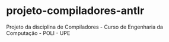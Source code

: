# projeto-compiladores-antlr
Projeto da disciplina de Compiladores - Curso de Engenharia da Computação - POLI - UPE
